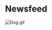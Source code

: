 # Newsfeed

<!DOCTYPE html>
<html lang="en">
<head>
  <meta charset="UTF-8">
  <meta name="viewport" content="width=device-width, initial-scale=1.0">
  <meta http-equiv="X-UA-Compatible" content="ie=edge">
  <title>News Feed</title>

<link rel="stylesheet" type="text/css" href="newsfeed.css">


</head>
<body>
  
<img src="https://media.giphy.com/media/SwImQhtiNA7io/giphy.gif" alt="Dog gif">
</body>

</html>
